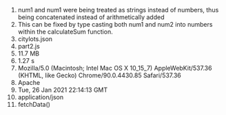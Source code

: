 1. num1 and num1 were being treated as strings instead of numbers, thus being concatenated instead of arithmetically added
2. This can be fixed by type casting both num1 and num2 into numbers within the calculateSum function.
3. citylots.json
4. part2.js
5. 11.7 MB
6. 1.27 s
7. Mozilla/5.0 (Macintosh; Intel Mac OS X 10_15_7) AppleWebKit/537.36 (KHTML, like Gecko) Chrome/90.0.4430.85 Safari/537.36
8. Apache
9. Tue, 26 Jan 2021 22:14:13 GMT
10. application/json
11. fetchData()